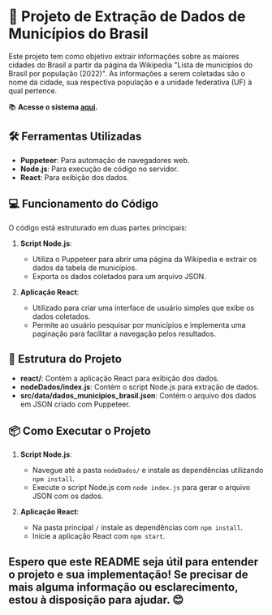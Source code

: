 # 🚀 Projeto de Extração de Dados de Municípios do Brasil

Este projeto tem como objetivo extrair informações sobre as maiores cidades do Brasil a partir da página da Wikipedia "Lista de municípios do Brasil por população (2022)". As informações a serem coletadas são o nome da cidade, sua respectiva população e a unidade federativa (UF) à qual pertence.

📚 **Acesse o sistema [aqui](https://lzalvesdev.github.io/ListaDeMunicipios/).**

## 🛠️ Ferramentas Utilizadas

- **Puppeteer**: Para automação de navegadores web.
- **Node.js**: Para execução de código no servidor.
- **React**: Para exibição dos dados.

## 💻 Funcionamento do Código

O código está estruturado em duas partes principais:

1. **Script Node.js**:
   - Utiliza o Puppeteer para abrir uma página da Wikipedia e extrair os dados da tabela de municípios.
   - Exporta os dados coletados para um arquivo JSON.

2. **Aplicação React**:
   - Utilizado para criar uma interface de usuário simples que exibe os dados coletados.
   - Permite ao usuário pesquisar por municípios e implementa uma paginação para facilitar a navegação pelos resultados.

## 📂 Estrutura do Projeto

- **react/**: Contém a aplicação React para exibição dos dados.
- **nodeDados/index.js**: Contém o script Node.js para extração de dados.
- **src/data/dados_municipios_brasil.json**: Contém o arquivo dos dados em JSON criado com Puppeteer.

## 📦 Como Executar o Projeto

1. **Script Node.js**:
   - Navegue até a pasta `nodeDados/` e instale as dependências utilizando `npm install`.
   - Execute o script Node.js com `node index.js` para gerar o arquivo JSON com os dados.

2. **Aplicação React**:
   - Na pasta principal `/` instale as dependências com `npm install`.
   - Inicie a aplicação React com `npm start`.

##  Espero que este README seja útil para entender o projeto e sua implementação! Se precisar de mais alguma informação ou esclarecimento, estou à disposição para ajudar. 😊
